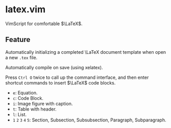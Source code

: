 # latex.vim
VimScript for comfortable $\LaTeX$.

## Feature
Automatically initializing a completed \LaTeX document template when open a new `.tex` file.

Automatically compile on save (using xelatex).

Press `Ctrl O` twice to call up the command interface, and then enter shortcut commands to insert $\LaTeX$ code blocks.

- `e`: Equation.
- `c`: Code Block.
- `i`: Image figure with caption.
- `t`: Table with header.
- `l`: List.
- `1` `2` `3` `4` `5`: Section, Subsection, Subsubsection, Paragraph, Subparagraph.
